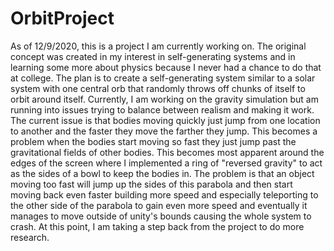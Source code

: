 # OrbitProject
 
As of 12/9/2020, this is a project I am currently working on.  The original concept was created in my interest in self-generating systems and in learning some more about physics because I never had a chance to do that at college.  The plan is to create a self-generating system similar to a solar system with one central orb that randomly throws off chunks of itself to orbit around itself.  Currently, I am working on the gravity simulation but am running into issues trying to balance between realism and making it work.  The current issue is that bodies moving quickly just jump from one location to another and the faster they move the farther they jump.  This becomes a problem when the bodies start moving so fast they just jump past the gravitational fields of other bodies. This becomes most apparent around the edges of the screen where I implemented a ring of "reversed gravity" to act as the sides of a bowl to keep the bodies in.  The problem is that an object moving too fast will jump up the sides of this parabola and then start moving back even faster building more speed and especially teleporting to the other side of the parabola to gain even more speed and eventually it manages to move outside of unity's bounds causing the whole system to crash.  At this point, I am taking a step back from the project to do more research.
